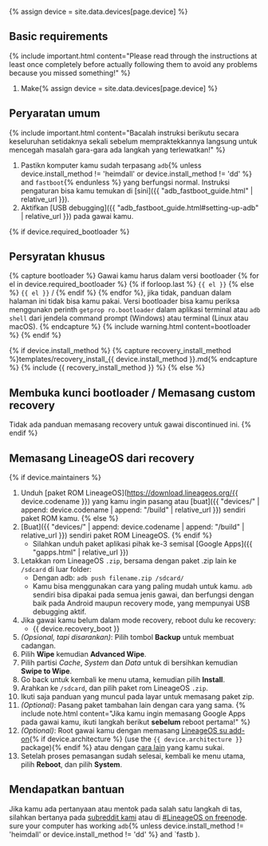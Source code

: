 {% assign device = site.data.devices[page.device] %}
## Basic requirements

{% include important.html content="Please read through the instructions at least once completely before actually following them to avoid any problems because you missed something!" %}

1. Make{% assign device = site.data.devices[page.device] %}
## Peryaratan umum

{% include important.html content="Bacalah instruksi berikutu secara keseluruhan setidaknya sekali sebelum mempraktekkannya langsung untuk mencegah masalah gara-gara ada langkah yang terlewatkan!" %}

1. Pastikn komputer kamu sudah terpasang `adb`{% unless device.install_method != 'heimdall' or device.install_method != 'dd' %} and `fastboot`{% endunless %} yang berfungsi normal. Instruksi pengaturan bisa kamu temukan di [sini]({{ "adb_fastboot_guide.html" | relative_url }}).
2. Aktifkan [USB debugging]({{ "adb_fastboot_guide.html#setting-up-adb" | relative_url }}) pada gawai kamu.

{% if device.required_bootloader %}
## Persyratan khusus

{% capture bootloader %}
Gawai kamu harus dalam versi bootloader {% for el in device.required_bootloader %} {% if forloop.last %} `{{ el }}` {% else %} `{{ el }}` / {% endif %} {% endfor %}, jika tidak, panduan dalam halaman ini tidak bisa kamu pakai.
Versi bootloader bisa kamu periksa menggunakn perinth `getprop ro.bootloader` dalam aplikasi terminal atau `adb shell` dari jendela command prompt (Windows) atau terminal (Linux atau macOS).
{% endcapture %}
{% include warning.html content=bootloader %}
{% endif %}

{% if device.install_method %}
{% capture recovery_install_method %}templates/recovery_install_{{ device.install_method }}.md{% endcapture %}
{% include {{ recovery_install_method }} %}
{% else %}
## Membuka kunci bootloader / Memasang custom recovery

Tidak ada panduan memasang recovery untuk gawai discontinued ini.
{% endif %}

## Memasang LineageOS dari recovery

{% if device.maintainers %}
1. Unduh [paket ROM LineageOS](https://download.lineageos.org/{{ device.codename }}) yang kamu ingin pasang atau [buat]({{ "devices/" | append: device.codename | append: "/build" | relative_url }}) sendiri paket ROM kamu.
{% else %}
1. [Buat]({{ "devices/" | append: device.codename | append: "/build" | relative_url }}) sendiri paket ROM LineageOS.
{% endif %}
    * Silahkan unduh paket aplikasi pihak ke-3 semisal [Google Apps]({{ "gapps.html" | relative_url }})
2. Letakkan rom LineageOS `.zip`, bersama dengan paket .zip lain ke `/sdcard` di luar folder:
    * Dengan adb: `adb push filename.zip /sdcard/`
    * Kamu bisa menggunakan cara yang paling mudah untuk kamu. `adb` sendiri bisa dipakai pada semua jenis gawai, dan berfungsi dengan baik pada Android maupun recovery mode, yang mempunyai
        USB debugging aktif.
3. Jika gawai kamu belum dalam mode recovery, reboot dulu ke recovery:
    * {{ device.recovery_boot }}
4. _(Opsional, tapi disarankan)_: Pilih tombol **Backup** untuk membuat cadangan.
5. Pilih **Wipe** kemudian **Advanced Wipe**.
6. Pilih partisi *Cache*, *System* dan *Data* untuk di bersihkan kemudian **Swipe to Wipe**.
7. Go back untuk kembali ke menu utama, kemudian pilih **Install**.
8. Arahkan ke `/sdcard`, dan pilih paket rom LineageOS `.zip`.
9. Ikuti saja panduan yang muncul pada layar untuk memasang paket zip.
10. _(Optional)_: Pasang paket tambahan lain dengan cara yang sama.
    {% include note.html content="Jika kamu ingin memasang Google Apps pada gawai kamu, ikuti langkah berikut **sebelum** reboot pertama!" %}
11. _(Optional)_: Root gawai kamu dengan memasang [LineageOS su add-on](https://download.lineageos.org/extras){% if device.architecture %} (use the `{{ device.architecture }}` package){% endif %} atau dengan [cara lain](https://www.google.com/amp/www.knoacc.org/2017/04/penjelasan-magisk-root-cara-sembunyikan-status-root.html) yang kamu sukai.
12. Setelah proses pemasangan sudah selesai, kembali ke menu utama, pilih **Reboot**, dan pilih **System**.

## Mendapatkan bantuan

Jika kamu ada pertanyaan atau mentok pada salah satu langkah di tas, silahkan bertanya pada [subreddit kami](https://reddit.com/r/LineageOS) atau di [#LineageOS on freenode](https://webchat.freenode.net/?channels=LineageOS).
 sure your computer has working `adb`{% unless device.install_method != 'heimdall' or device.install_method != 'dd' %} and `fastb ).
